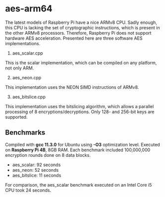 # aes-arm64
The latest models of Raspberry Pi have a nice ARMv8 CPU. Sadly enough, this CPU is lacking the set of cryptographic instructions, which is present in the other ARMv8 processors. Therefore, Raspberry Pi does not support hardware AES acceleration.
Presented here are three software AES implementations.

1. aes_scalar.cpp

This is the scalar implementation, which can be compiled on any platform, not only ARM.

2. aes_neon.cpp

This implementation uses the NEON SIMD instructions of ARMv8.

3. aes_bitslice.cpp

This implementation uses the bitslicing algorithm, which allows a parallel processing of 8 encryptions/decryptions.
Only 128- and 256-bit keys are supported.

## Benchmarks

Compiled with **gcc 11.3.0** for Ubuntu using **-O3** optimization level.
Executed on **Raspberry Pi 4B**, 8GB RAM.
Each benchmark included 100,000,000 encryption rounds done on 8 data blocks.

- aes_scalar:   92 seconds
- aes_neon:     52 seconds
- aes_bitslice: 11 seconds

For comparison, the aes_scalar benchmark executed on an Intel Core i5 CPU took 24 seconds.
